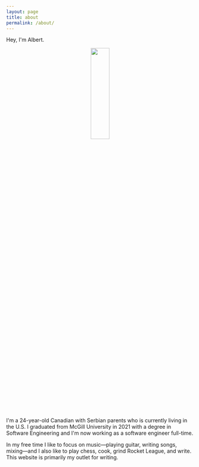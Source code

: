 ```yaml
---
layout: page
title: about
permalink: /about/
---
```


Hey, I'm Albert.
<br>

<p align="center">
    <img src ="{{site.baseurl}}/assets/images/me-2022-circle.png" style="display: block; margin-left: auto; margin-right: auto; width:25%; min-width: 200px;"/>
</p>

I'm a 24-year-old Canadian with Serbian parents who is currently living in the U.S. I graduated from McGill University in 2021 with a degree in Software Engineering and I'm now working as a software engineer full-time.

In my free time I like to focus on music—playing guitar, writing songs, mixing—and I also like to play chess, cook, grind Rocket League, and write. This website is primarily my outlet for writing.

